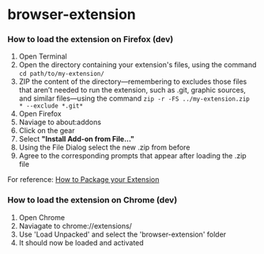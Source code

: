 # browser-extension

### How to load the extension on Firefox (dev)
1. Open Terminal
2. Open the directory containing your extension's files, using the command `cd path/to/my-extension/`
3. ZIP the content of the directory—remembering to excludes those files that aren’t needed to run the extension, such as .git, graphic sources, and similar files—using the command `zip -r -FS ../my-extension.zip * --exclude *.git*`
4. Open Firefox
5. Naviage to about:addons
6. Click on the gear
7. Select **"Install Add-on from File..."**
8. Using the File Dialog select the new .zip from before
9. Agree to the corresponding prompts that appear after loading the .zip file

For reference: [How to Package your Extension](https://extensionworkshop.com/documentation/publish/package-your-extension/)


### How to load the extension on Chrome (dev)
1. Open Chrome
2. Naviagate to chrome://extensions/
3. Use 'Load Unpacked' and select the 'browser-extension' folder
4. It should now be loaded and activated
